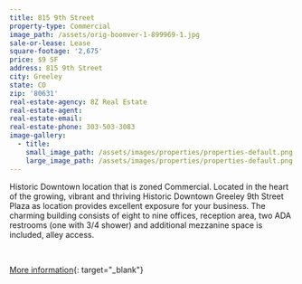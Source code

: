 ```yaml
---
title: 815 9th Street
property-type: Commercial
image_path: /assets/orig-boomver-1-899969-1.jpg
sale-or-lease: Lease
square-footage: '2,675'
price: $9 SF
address: 815 9th Street
city: Greeley
state: CO
zip: '80631'
real-estate-agency: 8Z Real Estate
real-estate-agent:
real-estate-email:
real-estate-phone: 303-503-3083
image-gallery:
  - title:
    small_image_path: /assets/images/properties/properties-default.png
    large_image_path: /assets/images/properties/properties-default.png
---
```


Historic Downtown location that is zoned Commercial. Located in the heart of the growing, vibrant and thriving Historic Downtown Greeley 9th Street Plaza as location provides excellent exposure for your business. The charming building consists of eight to nine offices, reception area, two ADA restrooms (one with 3/4 shower) and additional mezzanine space is included, alley access.

&nbsp;

[More information](https://frontrange.8z.com/homes/815-9th-St/Greeley/CO/80631/101473568/#reg=1){: target="_blank"}